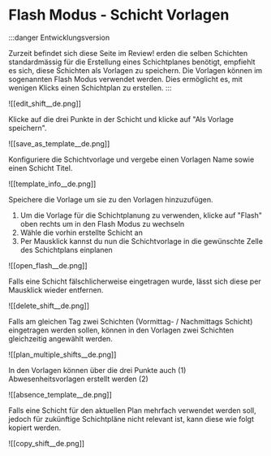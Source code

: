 # Flash Modus - Schicht Vorlagen

:::danger Entwicklungsversion

Zurzeit befindet sich diese Seite im Review!
erden die selben Schichten standardmässig für die Erstellung eines Schichtplanes benötigt, empfiehlt es sich, diese Schichten als Vorlagen zu speichern. Die Vorlagen können im sogenannten Flash Modus verwendet werden. Dies ermöglicht es, mit wenigen Klicks einen Schichtplan zu erstellen.
:::

![[edit_shift__de.png]]

Klicke auf die drei Punkte in der Schicht und klicke auf "Als Vorlage speichern".

![[save_as_template__de.png]]

Konfiguriere die Schichtvorlage und vergebe einen Vorlagen Name sowie einen Schicht Titel.

![[template_info__de.png]]

Speichere die Vorlage um sie zu den Vorlagen hinzuzufügen.

1. Um die Vorlage für die Schichtplanung zu verwenden, klicke auf "Flash" oben rechts um in den Flash Modus zu wechseln
2. Wähle die vorhin erstellte Schicht an
3. Per Mausklick kannst du nun die Schichtvorlage in die gewünschte Zelle des Schichtplans einplanen

![[open_flash__de.png]]

Falls eine Schicht fälschlicherweise eingetragen wurde, lässt sich diese per Mausklick wieder entfernen.

![[delete_shift__de.png]]

Falls am gleichen Tag zwei Schichten (Vormittag- / Nachmittags Schicht) eingetragen werden sollen, können in den Vorlagen zwei Schichten gleichzeitig angewählt werden.

![[plan_multiple_shifts__de.png]]

In den Vorlagen können über die drei Punkte auch (1) Abwesenheitsvorlagen erstellt werden (2)

![[absence_template__de.png]]

Falls eine Schicht für den aktuellen Plan mehrfach verwendet werden soll, jedoch für zukünftige Schichtpläne nicht relevant ist, kann diese wie folgt kopiert werden.

![[copy_shift__de.png]]

